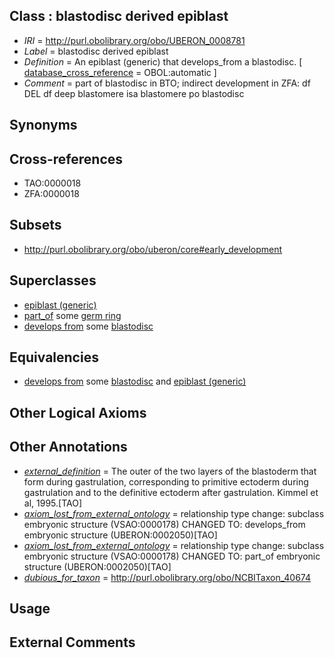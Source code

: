 
## Class : blastodisc derived epiblast

 * *IRI* = http://purl.obolibrary.org/obo/UBERON_0008781
 * *Label* = blastodisc derived epiblast
 * *Definition* = An epiblast (generic) that develops_from a blastodisc. [ [database_cross_reference](../../ef/oboInOwl#hasDbXref.md) = OBOL:automatic ]
 * *Comment* = part of blastodisc in BTO; indirect development in ZFA: df DEL df deep blastomere isa blastomere po blastodisc

## Synonyms


## Cross-references

 * TAO:0000018
 * ZFA:0000018

## Subsets

 * http://purl.obolibrary.org/obo/uberon/core#early_development

## Superclasses

 * [epiblast (generic)](../../UBERON/32/UBERON_0002532.md)
 * [part_of](../../BFO/50/BFO_0000050.md) some [germ ring](../../UBERON/41/UBERON_0002541.md)
 * [develops from](../../RO/02/RO_0002202.md) some [blastodisc](../../UBERON/49/UBERON_0004749.md)

## Equivalencies

 * [develops from](../../RO/02/RO_0002202.md) some [blastodisc](../../UBERON/49/UBERON_0004749.md) and [epiblast (generic)](../../UBERON/32/UBERON_0002532.md)

## Other Logical Axioms


## Other Annotations

 * *[external_definition](../../UBPROP/01/UBPROP_0000001.md)* = The outer of the two layers of the blastoderm that form during gastrulation, corresponding to primitive ectoderm during gastrulation and to the definitive ectoderm after gastrulation. Kimmel et al, 1995.[TAO]
 * *[axiom_lost_from_external_ontology](../../UBPROP/02/UBPROP_0000002.md)* = relationship type change: subclass embryonic structure (VSAO:0000178) CHANGED TO: develops_from embryonic structure (UBERON:0002050)[TAO]
 * *[axiom_lost_from_external_ontology](../../UBPROP/02/UBPROP_0000002.md)* = relationship type change: subclass embryonic structure (VSAO:0000178) CHANGED TO: part_of embryonic structure (UBERON:0002050)[TAO]
 * *[dubious_for_taxon](../../core#dubious/on/core#dubious_for_taxon.md)* = http://purl.obolibrary.org/obo/NCBITaxon_40674

## Usage


## External Comments

